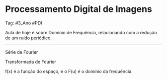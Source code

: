 # Processamento Digital de Imagens

Tag: #3_Ano #PDI

Aula de hoje é sobre Domínio de Frequência, relacionando com a redução de um ruído periódico.

---

Série de Fourier

Transformada de Fourier

f(x) é a função do espaço, e o F(u) é o domínio da frequência.